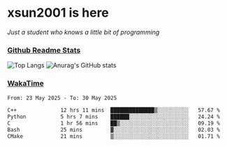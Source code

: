 # xsun2001 is here

*Just a student who knows a little bit of programming*

### [Github Readme Stats](https://github.com/anuraghazra/github-readme-stats)

![Top Langs](https://github-readme-stats.vercel.app/api/top-langs/?username=xsun2001&layout=compact&theme=radical) ![Anurag's GitHub stats](https://github-readme-stats.vercel.app/api?username=xsun2001&show_icons=true&theme=radical)

### [WakaTime](https://wakatime.com)

<!--START_SECTION:waka-->

```txt
From: 23 May 2025 - To: 30 May 2025

C++              12 hrs 11 mins  ██████████████▒░░░░░░░░░░   57.67 %
Python           5 hrs 7 mins    ██████░░░░░░░░░░░░░░░░░░░   24.24 %
C                1 hr 56 mins    ██▒░░░░░░░░░░░░░░░░░░░░░░   09.19 %
Bash             25 mins         ▓░░░░░░░░░░░░░░░░░░░░░░░░   02.03 %
CMake            21 mins         ▒░░░░░░░░░░░░░░░░░░░░░░░░   01.71 %
```

<!--END_SECTION:waka-->
